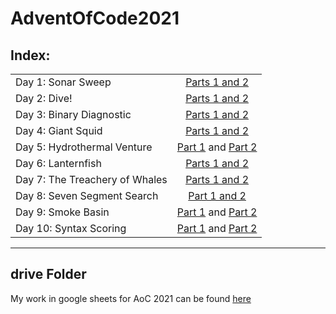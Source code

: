 # AdventOfCode2021


## Index: 

|                    |                                                           |
|--------------------|:---------------------------------------------------------:|
| Day 1: Sonar Sweep | [Parts 1 and 2](https://docs.google.com/spreadsheets/d/1WS4d729mfirKqT6_VuIhBOcz5uv6-gtcuc-UJa7-fA4/edit#gid=1287316514&range=G2) |
| Day 2: Dive! | [Parts 1 and 2](https://docs.google.com/spreadsheets/d/1TBujOPpxEeq2LMlDNym8hT1uwL6Z_23pYnRkxpCgQls/edit#gid=994939662&range=N1:O1) |
| Day 3: Binary Diagnostic | [Parts 1 and 2](https://docs.google.com/spreadsheets/d/11zpgfaVUJyRqwcRQqUzAzQpB6TEYPmUIkNv_7f0xbKI/edit#gid=1286669420&range=C3:C14)|
| Day 4: Giant Squid | [Parts 1 and 2](https://docs.google.com/spreadsheets/d/1PhwHADH_5_aSP6svEKpvA0dYC8ka9nD7gn8DEVwtudQ/edit#gid=1851278886&range=AP7:AS7) |
| Day 5: Hydrothermal Venture | [Part 1](https://docs.google.com/spreadsheets/d/1Y2GKSC9sOqm7ORkq-gNmtVkPNgyEI0l1vJZYwOeumr8/edit#gid=999014571&range=R2) and [Part 2](https://docs.google.com/spreadsheets/d/1Y2GKSC9sOqm7ORkq-gNmtVkPNgyEI0l1vJZYwOeumr8/edit#gid=2140049265&range=R1) |
| Day 6: Lanternfish | [Parts 1 and 2](https://docs.google.com/spreadsheets/d/1ObQ4Lol7Lmt1sXBQBO2cFGehCdHfbGEAzRfXVOqMrXc/edit#gid=390930693&range=D1:D2) |
| Day 7: The Treachery of Whales | [Parts 1 and 2](https://docs.google.com/spreadsheets/d/10RQuuaX0qFas-UM1_ZDA6Zu3LJseDczUoYHjoMHg5JA/edit#gid=0&range=B3:B4)|
| Day 8: Seven Segment Search | [Part 1 and 2](https://docs.google.com/spreadsheets/d/1KYLXN9KCz4KFZPmeZVggNPHWjXJRdSLK3QIobKw6GZk/edit#gid=0&range=C1:C2) |
| Day 9: Smoke Basin | [Part 1](https://docs.google.com/spreadsheets/d/17moDF6UPRYZIK8nnr-xUCmqgSOX1cYHMhsGSc6VoQ4c/edit#gid=723086391&range=A1) and [Part 2](https://docs.google.com/spreadsheets/d/17moDF6UPRYZIK8nnr-xUCmqgSOX1cYHMhsGSc6VoQ4c/edit#gid=452225979&range=A1) |
| Day 10: Syntax Scoring | [Part 1](https://docs.google.com/spreadsheets/d/1ZSslK8dvIy8oyZhNwqQiYoZAk1NvULl5FGSU4jdwmGk/edit#gid=1670567356&range=Y1) and [Part 2](https://docs.google.com/spreadsheets/d/1ZSslK8dvIy8oyZhNwqQiYoZAk1NvULl5FGSU4jdwmGk/edit#gid=1670567356&range=BM1) |

<hr>

## drive Folder

My work in google sheets for AoC 2021 can be found [here](https://drive.google.com/drive/u/0/folders/121MuMcSLE0AcOClvt2EhuShNZjQdeq3I)
